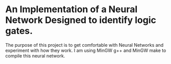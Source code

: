 <h1> An Implementation of a Neural Network Designed to identify logic gates.</h1>

The purpose of this project is to get comfortable with Neural Networks and experiment with how they work.
I am using MinGW g++ and MinGW make to compile this neural network.